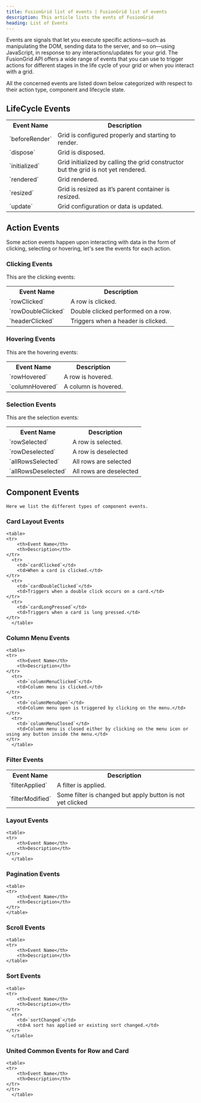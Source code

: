 ```yaml
---
title: FusionGrid list of events | FusionGrid list of events
description: This article lists the evnts of FusionGrid
heading: List of Events 
---
```


Events are signals that let you execute specific actions—such as manipulating the DOM, sending data to the server, and so on—using JavaScript, in response to any interactions/updates for your grid. 
The FusionGrid API offers a wide range of events that you can use to trigger actions for different stages in the life cycle of your grid or when you interact with a grid.

All the concerned events are listed down below categorized with respect to their action type, component and lifecycle state.


## LifeCycle Events
<table>
	<tr>
		<th>Event Name</th>
		<th>Description</th>
	</tr>
  <tr>
		<td>`beforeRender`</td>
		<td>Grid is configured properly and starting to render.</td>
	</tr>
  <tr>
		<td>`dispose`</td>
		<td>Grid is disposed.</td>
	</tr>
  <tr>
		<td>`initialized`</td>
		<td>Grid initialized by calling the grid constructor but the grid is not yet rendered.</td>
	</tr>
  <tr>
		<td>`rendered`</td>
		<td>Grid rendered.</td>
	</tr>
  <tr>
		<td>`resized`</td>
		<td>Grid is resized as it’s parent container is resized.</td>
	</tr>
  <tr>
		<td>`update`</td>
		<td>Grid configuration or data is updated.</td>
	</tr>
  </table>
  
  ## Action Events
  Some action events happen upon interacting with data in the form of clicking, selecting or hovering, let's see the events for each action.
  
  ### Clicking Events
  This are the clicking events:
  
  <table>
	<tr>
		<th>Event Name</th>
		<th>Description</th>
	</tr>
  <tr>
		<td>`rowClicked`</td>
		<td>A row is clicked.</td>
	</tr>
   <tr>
		<td>`rowDoubleClicked`</td>
		<td>Double clicked performed on a row.</td>
	</tr>
   <tr>
		<td>`headerClicked`</td>
		<td>Triggers when a header is clicked.</td>
	</tr>
  </table>
  
  ### Hovering Events
  This are the hovering events:
  
  <table>
	<tr>
		<th>Event Name</th>
		<th>Description</th>
	</tr>
  <tr>
		<td>`rowHovered`</td>
		<td>A row is hovered.</td>
	</tr>
     <tr>
		<td>`columnHovered`</td>
		<td>A column is hovered.</td>
	</tr>
</table>
    
  ### Selection Events
  This are the selection events:
    
  <table>
	<tr>
		<th>Event Name</th>
		<th>Description</th>
	</tr>
  <tr>
		<td>`rowSelected`</td>
		<td>A row is selected.</td>
	</tr>
    <tr>
		<td>`rowDeselected`</td>
		<td>A row is deselected</td>
	</tr>
    <tr>
		<td>`allRowsSelected`</td>
		<td>All rows are selected</td>
	</tr>
    <tr>
		<td>`allRowsDeselected`</td>
		<td>All rows are deselected</td>
	</tr>
    </table>
    
   ## Component Events
    Here we list the different types of component events.
   
   ### Card Layout Events
    <table>
	<tr>
		<th>Event Name</th>
		<th>Description</th>
	</tr>
      <tr>
		<td>`cardClicked`</td>
		<td>When a card is clicked.</td>
	</tr>
      <tr>
		<td>`cardDoubleClicked`</td>
		<td>Triggers when a double click occurs on a card.</td>
	</tr>
      <tr>
		<td>`cardLongPressed`</td>
		<td>Triggers when a card is long pressed.</td>
	</tr>
      </table>
   ### Column Menu Events
    <table>
	<tr>
		<th>Event Name</th>
		<th>Description</th>
	</tr>
      <tr>
		<td>`columnMenuClicked`</td>
		<td>Column menu is clicked.</td>
	</tr>
      <tr>
		<td>`columnMenuOpen`</td>
		<td>Column menu open is triggered by clicking on the menu.</td>
	</tr>
      <tr>
		<td>`columnMenuClosed`</td>
		<td>Column menu is closed either by clicking on the menu icon or using any button inside the menu.</td>
	</tr>
      </table>
    
   ### Filter Events
   <table>
	<tr>
		<th>Event Name</th>
		<th>Description</th>
	</tr>
      <tr>
		<td>`filterApplied`</td>
		<td>A filter is applied.</td>
	</tr>
       <tr>
		<td>`filterModified`</td>
		<td>Some filter is changed but apply button is not yet clicked</td>
	</tr>
      </table>
      
   ### Layout Events
    <table>
	<tr>
		<th>Event Name</th>
		<th>Description</th>
	</tr>
      </table>
      
   ### Pagination Events
    <table>
	<tr>
		<th>Event Name</th>
		<th>Description</th>
	</tr>
    </table>
     
   ### Scroll Events
    <table>
	<tr>
		<th>Event Name</th>
		<th>Description</th>
    </table>
    
   ### Sort Events
    <table>
	<tr>
		<th>Event Name</th>
		<th>Description</th>
	</tr>
      <tr>
		<td>`sortChanged`</td>
		<td>A sort has applied or existing sort changed.</td>
	</tr>
      </table>
      
   ### United Common Events for Row and Card
    <table>
	<tr>
		<th>Event Name</th>
		<th>Description</th>
	</tr>
	</tr>
      </table>
    
